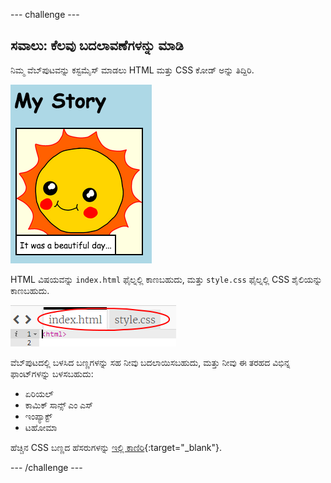--- challenge ---

## ಸವಾಲು: ಕೆಲವು ಬದಲಾವಣೆಗಳನ್ನು ಮಾಡಿ

ನಿಮ್ಮ ವೆಬ್‌ಪುಟವನ್ನು ಕಸ್ಟಮೈಸ್ ಮಾಡಲು HTML ಮತ್ತು CSS ಕೋಡ್ ಅನ್ನು ತಿದ್ದಿರಿ.

![ಸ್ಕ್ರೀನ್‍ಶಾಟ್](images/story-changes.png)

HTML ವಿಷಯವನ್ನು `index.html` ಫೈಲ್ನಲ್ಲಿ ಕಾಣಬಹುದು, ಮತ್ತು `style.css` ಫೈಲ್ನಲ್ಲಿ CSS ಶೈಲಿಯನ್ನು ಕಾಣಬಹುದು.

![ಸ್ಕ್ರೀನ್‍ಶಾಟ್](images/story-files.png)

ವೆಬ್‌ಪುಟದಲ್ಲಿ ಬಳಸಿದ ಬಣ್ಣಗಳನ್ನು ಸಹ ನೀವು ಬದಲಾಯಿಸಬಹುದು, ಮತ್ತು ನೀವು ಈ ತರಹದ ವಿಭಿನ್ನ ಫಾಂಟ್‌ಗಳನ್ನು ಬಳಸಬಹುದು:

+ <span style="font-family: Arial;">ಏರಿಯಲ್</span>
+ <span style="font-family: Comic Sans MS;">ಕಾಮಿಕ್ ಸಾನ್ಸ್ ಎಂ ಎಸ್</span>
+ <span style="font-family: Impact;">ಇಂಪ್ಯಾಕ್ಟ್</span>
+ <span style="font-family: Tahoma;">ಟಹೋಮಾ</span>

ಹೆಚ್ಚಿನ CSS ಬಣ್ಣದ ಹೆಸರುಗಳನ್ನು [ಇಲ್ಲಿ ಕಾಣಿರಿ](http://jumpto.cc/colours){:target="_blank"}.

--- /challenge ---